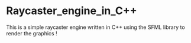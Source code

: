 # Raycaster_engine_in_C++
This is a simple raycaster engine written in C++ using the SFML library to render the graphics !
